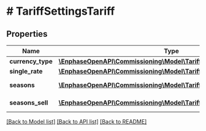 # # TariffSettingsTariff

## Properties

Name | Type | Description | Notes
------------ | ------------- | ------------- | -------------
**currency_type** | [**\EnphaseOpenAPI\Commissioning\Model\TariffSettingsTariffCurrencyType**](TariffSettingsTariffCurrencyType.md) |  | [optional]
**single_rate** | [**\EnphaseOpenAPI\Commissioning\Model\TariffSettingsTariffSingleRate**](TariffSettingsTariffSingleRate.md) |  | [optional]
**seasons** | [**\EnphaseOpenAPI\Commissioning\Model\TariffSeasonsInner[]**](TariffSeasonsInner.md) | ToU seasons. | [optional]
**seasons_sell** | [**\EnphaseOpenAPI\Commissioning\Model\TariffSeasonsInner[]**](TariffSeasonsInner.md) | ToU seasons. | [optional]

[[Back to Model list]](../../README.md#models) [[Back to API list]](../../README.md#endpoints) [[Back to README]](../../README.md)
